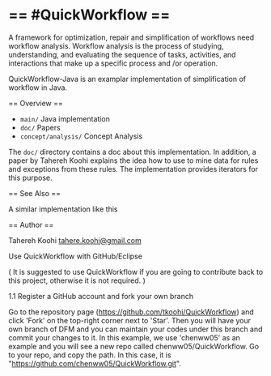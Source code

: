 
== #QuickWorkflow ==
=======

A framework for optimization, repair and simplification of workflows need workflow analysis. Workflow analysis is the process of studying, understanding, and evaluating the sequence of tasks, activities, and interactions that make up a specific process and /or operation. 

QuickWorkflow-Java is an examplar implementation of simplification of workflow in Java.


== Overview ==

* `main/`    Java implementation
* `doc/`        Papers
* `concept/analysis/`        Concept Analysis

The `doc/` directory contains a doc about this implementation. In addition, a paper by Tahereh Koohi
 explains the idea how to use to mine data for rules and exceptions from these rules. The implementation provides
iterators for this purpose.

== See Also ==

A similar implementation like this  

== Author ==

Tahereh Koohi     <tahere.koohi@gmail.com>

 Use QuickWorkflow with GitHub/Eclipse

( It is suggested to use QuickWorkflow if you are going to contribute back to this project, otherwise it is not required. )

1.1 Register a GitHub account and fork your own branch

Go to the repository page (https://github.com/tkoohi/QuickWorkflow) and click 'Fork' on the top-right corner next to 'Star'. Then you will have your own branch of DFM and you can maintain your codes under this branch and commit your changes to it. In this example, we use 'chenww05' as an example and you will see a new repo called chenww05/QuickWorkflow. Go to your repo, and copy the path. In this case, it is "https://github.com/chenww05/QuickWorkflow.git". 
